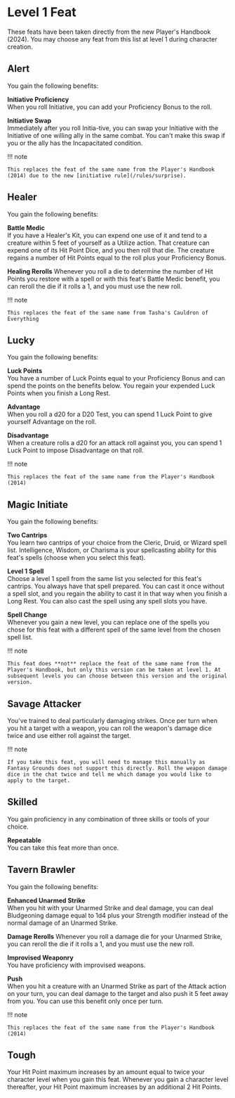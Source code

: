 # Level 1 Feat
These feats have been taken directly from the new Player's Handbook (2024). You may choose any feat from this list at level 1 during character creation.

## Alert
You gain the following benefits:

**Initiative Proficiency**  
When you roll Initiative, you can add your Proficiency Bonus to the roll.

**Initiative Swap**  
Immediately after you roll Initia-tive, you can swap your Initiative with the Initiative of one willing ally in the same combat. You can't make this swap if you or the ally has the Incapacitated condition.

!!! note 
    
    This replaces the feat of the same name from the Player's Handbook (2014) due to the new [initiative rule](/rules/surprise).

## Healer
You gain the following benefits:

**Battle Medic**  
If you have a Healer's Kit, you can expend one use of it and tend to a creature within 5 feet of yourself as a Utilize action. That creature can expend one of its Hit Point Dice, and you then roll that die. The creature regains a number of Hit Points equal to the roll plus your Proficiency Bonus.

**Healing Rerolls**
Whenever you roll a die to determine the number of Hit Points you restore with a spell or with this feat's Battle Medic benefit, you can reroll the die if it rolls a 1, and you must use the new roll.

!!! note 
    
    This replaces the feat of the same name from Tasha's Cauldron of Everything

## Lucky
You gain the following benefits:

**Luck Points**  
You have a number of Luck Points equal to your Proficiency Bonus and can spend the points on the benefits below. You regain your expended Luck Points when you finish a Long Rest.

**Advantage**  
When you roll a d20 for a D20 Test, you can spend 1 Luck Point to give yourself Advantage on the roll.

**Disadvantage**  
When a creature rolls a d20 for an attack roll against you, you can spend 1 Luck Point to impose Disadvantage on that roll.

!!! note 
    
    This replaces the feat of the same name from the Player's Handbook (2014)

## Magic Initiate
You gain the following benefits:

**Two Cantrips**  
You learn two cantrips of your choice from the Cleric, Druid, or Wizard spell list. Intelligence, Wisdom, or Charisma is your spellcasting ability for this feat's spells (choose when you select this feat).

**Level 1 Spell**  
Choose a level 1 spell from the same list you selected for this feat's cantrips. You always have that spell prepared. You can cast it once without a spell slot, and you regain the ability to cast it in that way when you finish a Long Rest. You can also cast the spell using any spell slots you have.

**Spell Change**  
Whenever you gain a new level, you can replace one of the spells you chose for this feat with a different spell of the same level from the chosen spell list.

!!! note 
    
    This feat does **not** replace the feat of the same name from the Player's Handbook, but only this version can be taken at level 1. At subsequent levels you can choose between this version and the original version.


## Savage Attacker
You've trained to deal particularly damaging strikes. Once per turn when you hit a target with a weapon, you can roll the weapon's damage dice twice and use either roll against the target.

!!! note 
    
    If you take this feat, you will need to manage this manually as Fantasy Grounds does not support this directly. Roll the weapon damage dice in the chat twice and tell me which damage you would like to apply to the target.

## Skilled
You gain proficiency in any combination of three skills or tools of your choice.

**Repeatable**  
You can take this feat more than once.

## Tavern Brawler
You gain the following benefits:

**Enhanced Unarmed Strike**  
When you hit with your Unarmed Strike and deal damage, you can deal Bludgeoning damage equal to 1d4 plus your Strength modifier instead of the normal damage of an Unarmed Strike.

**Damage Rerolls**
Whenever you roll a damage die for your Unarmed Strike, you can reroll the die if it rolls a 1, and you must use the new roll.

**Improvised Weaponry**  
You have proficiency with improvised weapons.

**Push**  
When you hit a creature with an Unarmed Strike as part of the Attack action on your turn, you can deal damage to the target and also push it 5 feet away from you. You can use this benefit only once per turn.

!!! note 
    
    This replaces the feat of the same name from the Player's Handbook (2014)

## Tough
Your Hit Point maximum increases by an amount equal to twice your character level when you gain this feat. Whenever you gain a character level thereafter, your Hit Point maximum increases by an additional 2 Hit Points.



